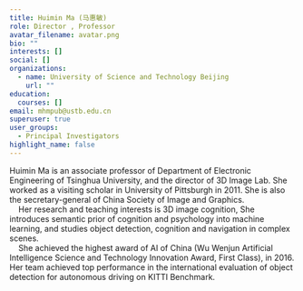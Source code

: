 ```yaml
---
title: Huimin Ma (马惠敏)
role: Director , Professor
avatar_filename: avatar.png
bio: ""
interests: []
social: []
organizations:
  - name: University of Science and Technology Beijing
    url: ""
education:
  courses: []
email: mhmpub@ustb.edu.cn
superuser: true
user_groups:
  - Principal Investigators
highlight_name: false
---
```

Huimin Ma is an associate professor of Department of Electronic Engineering of Tsinghua University, and the director of 3D Image Lab. She worked as a visiting scholar in University of Pittsburgh in 2011. She is also the secretary-general of China Society of Image and Graphics.\
    Her research and teaching interests is 3D image cognition, She introduces semantic prior of cognition and psychology into machine learning, and studies object detection, cognition and navigation in complex scenes.\
    She achieved the highest award of AI of China (Wu Wenjun Artificial Intelligence Science and Technology Innovation Award, First Class), in 2016. Her team achieved top performance in the international evaluation of object detection for autonomous driving on KITTI Benchmark.
